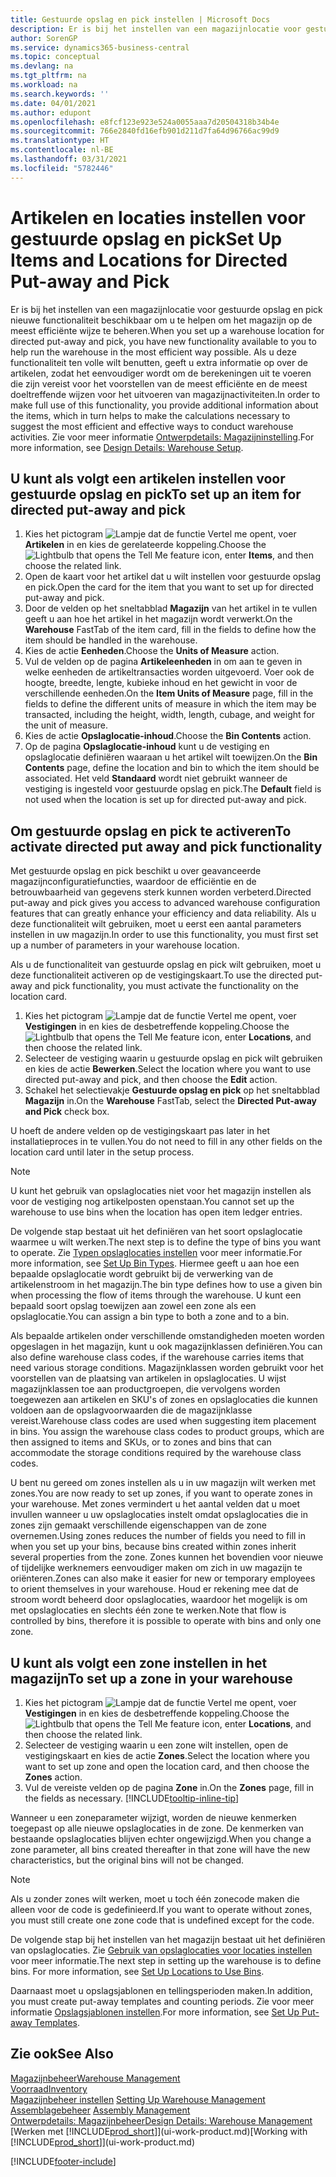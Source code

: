```yaml
---
title: Gestuurde opslag en pick instellen | Microsoft Docs
description: Er is bij het instellen van een magazijnlocatie voor gestuurde opslag en pick nieuwe functionaliteit beschikbaar om u te helpen om het magazijn op de meest efficiënte wijze te beheren.
author: SorenGP
ms.service: dynamics365-business-central
ms.topic: conceptual
ms.devlang: na
ms.tgt_pltfrm: na
ms.workload: na
ms.search.keywords: ''
ms.date: 04/01/2021
ms.author: edupont
ms.openlocfilehash: e8fcf123e923e524a0055aaa7d20504318b34b4e
ms.sourcegitcommit: 766e2840fd16efb901d211d7fa64d96766ac99d9
ms.translationtype: HT
ms.contentlocale: nl-BE
ms.lasthandoff: 03/31/2021
ms.locfileid: "5782446"
---
```

# <a name="set-up-items-and-locations-for-directed-put-away-and-pick"></a><span data-ttu-id="71d35-103">Artikelen en locaties instellen voor gestuurde opslag en pick</span><span class="sxs-lookup"><span data-stu-id="71d35-103">Set Up Items and Locations for Directed Put-away and Pick</span></span>
<span data-ttu-id="71d35-104">Er is bij het instellen van een magazijnlocatie voor gestuurde opslag en pick nieuwe functionaliteit beschikbaar om u te helpen om het magazijn op de meest efficiënte wijze te beheren.</span><span class="sxs-lookup"><span data-stu-id="71d35-104">When you set up a warehouse location for directed put-away and pick, you have new functionality available to you to help run the warehouse in the most efficient way possible.</span></span> <span data-ttu-id="71d35-105">Als u deze functionaliteit ten volle wilt benutten, geeft u extra informatie op over de artikelen, zodat het eenvoudiger wordt om de berekeningen uit te voeren die zijn vereist voor het voorstellen van de meest efficiënte en de meest doeltreffende wijzen voor het uitvoeren van magazijnactiviteiten.</span><span class="sxs-lookup"><span data-stu-id="71d35-105">In order to make full use of this functionality, you provide additional information about the items, which in turn helps to make the calculations necessary to suggest the most efficient and effective ways to conduct warehouse activities.</span></span> <span data-ttu-id="71d35-106">Zie voor meer informatie [Ontwerpdetails: Magazijninstelling](design-details-warehouse-setup.md).</span><span class="sxs-lookup"><span data-stu-id="71d35-106">For more information, see [Design Details: Warehouse Setup](design-details-warehouse-setup.md).</span></span>

## <a name="to-set-up-an-item-for-directed-put-away-and-pick"></a><span data-ttu-id="71d35-107">U kunt als volgt een artikelen instellen voor gestuurde opslag en pick</span><span class="sxs-lookup"><span data-stu-id="71d35-107">To set up an item for directed put-away and pick</span></span>  
1.  <span data-ttu-id="71d35-108">Kies het pictogram ![Lampje dat de functie Vertel me opent](media/ui-search/search_small.png "Vertel me wat u wilt doen"), voer **Artikelen** in en kies de gerelateerde koppeling.</span><span class="sxs-lookup"><span data-stu-id="71d35-108">Choose the ![Lightbulb that opens the Tell Me feature](media/ui-search/search_small.png "Tell me what you want to do") icon, enter **Items**, and then choose the related link.</span></span>  
2.  <span data-ttu-id="71d35-109">Open de kaart voor het artikel dat u wilt instellen voor gestuurde opslag en pick.</span><span class="sxs-lookup"><span data-stu-id="71d35-109">Open the card for the item that you want to set up for directed put-away and pick.</span></span>
3. <span data-ttu-id="71d35-110">Door de velden op het sneltabblad **Magazijn** van het artikel in te vullen geeft u aan hoe het artikel in het magazijn wordt verwerkt.</span><span class="sxs-lookup"><span data-stu-id="71d35-110">On the **Warehouse** FastTab of the item card, fill in the fields to define how the item should be handled in the warehouse.</span></span>  
4.  <span data-ttu-id="71d35-111">Kies de actie **Eenheden**.</span><span class="sxs-lookup"><span data-stu-id="71d35-111">Choose the **Units of Measure** action.</span></span>
5. <span data-ttu-id="71d35-112">Vul de velden op de pagina **Artikeleenheden** in om aan te geven in welke eenheden de artikeltransacties worden uitgevoerd. Voer ook de hoogte, breedte, lengte, kubieke inhoud en het gewicht in voor de verschillende eenheden.</span><span class="sxs-lookup"><span data-stu-id="71d35-112">On the **Item Units of Measure** page, fill in the fields to define the different units of measure in which the item may be transacted, including the height, width, length, cubage, and weight for the unit of measure.</span></span>
6. <span data-ttu-id="71d35-113">Kies de actie **Opslaglocatie-inhoud**.</span><span class="sxs-lookup"><span data-stu-id="71d35-113">Choose the **Bin Contents** action.</span></span>
7. <span data-ttu-id="71d35-114">Op de pagina **Opslaglocatie-inhoud** kunt u de vestiging en opslaglocatie definiëren waaraan u het artikel wilt toewijzen.</span><span class="sxs-lookup"><span data-stu-id="71d35-114">On the **Bin Contents** page, define the location and bin to which the item should be associated.</span></span> <span data-ttu-id="71d35-115">Het veld **Standaard** wordt niet gebruikt wanneer de vestiging is ingesteld voor gestuurde opslag en pick.</span><span class="sxs-lookup"><span data-stu-id="71d35-115">The **Default** field is not used when the location is set up for directed put-away and pick.</span></span>  

## <a name="to-activate-directed-put-away-and-pick-functionality"></a><span data-ttu-id="71d35-116">Om gestuurde opslag en pick te activeren</span><span class="sxs-lookup"><span data-stu-id="71d35-116">To activate directed put away and pick functionality</span></span>  
<span data-ttu-id="71d35-117">Met gestuurde opslag en pick beschikt u over geavanceerde magazijnconfiguratiefuncties, waardoor de efficiëntie en de betrouwbaarheid van gegevens sterk kunnen worden verbeterd.</span><span class="sxs-lookup"><span data-stu-id="71d35-117">Directed put-away and pick gives you access to advanced warehouse configuration features that can greatly enhance your efficiency and data reliability.</span></span> <span data-ttu-id="71d35-118">Als u deze functionaliteit wilt gebruiken, moet u eerst een aantal parameters instellen in uw magazijn.</span><span class="sxs-lookup"><span data-stu-id="71d35-118">In order to use this functionality, you must first set up a number of parameters in your warehouse location.</span></span>  

<span data-ttu-id="71d35-119">Als u de functionaliteit van gestuurde opslag en pick wilt gebruiken, moet u deze functionaliteit activeren op de vestigingskaart.</span><span class="sxs-lookup"><span data-stu-id="71d35-119">To use the directed put-away and pick functionality, you must activate the functionality on the location card.</span></span>    
1.  <span data-ttu-id="71d35-120">Kies het pictogram ![Lampje dat de functie Vertel me opent](media/ui-search/search_small.png "Vertel me wat u wilt doen"), voer **Vestigingen** in en kies de desbetreffende koppeling.</span><span class="sxs-lookup"><span data-stu-id="71d35-120">Choose the ![Lightbulb that opens the Tell Me feature](media/ui-search/search_small.png "Tell me what you want to do") icon, enter **Locations**, and then choose the related link.</span></span>  
2.  <span data-ttu-id="71d35-121">Selecteer de vestiging waarin u gestuurde opslag en pick wilt gebruiken en kies de actie **Bewerken**.</span><span class="sxs-lookup"><span data-stu-id="71d35-121">Select the location where you want to use directed put-away and pick, and then choose the **Edit** action.</span></span>  
3.  <span data-ttu-id="71d35-122">Schakel het selectievakje **Gestuurde opslag en pick** op het sneltabblad **Magazijn** in.</span><span class="sxs-lookup"><span data-stu-id="71d35-122">On the **Warehouse** FastTab, select the **Directed Put-away and Pick** check box.</span></span>  

<span data-ttu-id="71d35-123">U hoeft de andere velden op de vestigingskaart pas later in het installatieproces in te vullen.</span><span class="sxs-lookup"><span data-stu-id="71d35-123">You do not need to fill in any other fields on the location card until later in the setup process.</span></span>  

> [!NOTE]  
>  <span data-ttu-id="71d35-124">U kunt het gebruik van opslaglocaties niet voor het magazijn instellen als voor de vestiging nog artikelposten openstaan.</span><span class="sxs-lookup"><span data-stu-id="71d35-124">You cannot set up the warehouse to use bins when the location has open item ledger entries.</span></span>  

<span data-ttu-id="71d35-125">De volgende stap bestaat uit het definiëren van het soort opslaglocatie waarmee u wilt werken.</span><span class="sxs-lookup"><span data-stu-id="71d35-125">The next step is to define the type of bins you want to operate.</span></span> <span data-ttu-id="71d35-126">Zie [Typen opslaglocaties instellen](warehouse-how-to-set-up-bin-types.md) voor meer informatie.</span><span class="sxs-lookup"><span data-stu-id="71d35-126">For more information, see [Set Up Bin Types](warehouse-how-to-set-up-bin-types.md).</span></span> <span data-ttu-id="71d35-127">Hiermee geeft u aan hoe een bepaalde opslaglocatie wordt gebruikt bij de verwerking van de artikelenstroom in het magazijn.</span><span class="sxs-lookup"><span data-stu-id="71d35-127">The bin type defines how to use a given bin when processing the flow of items through the warehouse.</span></span> <span data-ttu-id="71d35-128">U kunt een bepaald soort opslag toewijzen aan zowel een zone als een opslaglocatie.</span><span class="sxs-lookup"><span data-stu-id="71d35-128">You can assign a bin type to both a zone and to a bin.</span></span>  

<span data-ttu-id="71d35-129">Als bepaalde artikelen onder verschillende omstandigheden moeten worden opgeslagen in het magazijn, kunt u ook magazijnklassen definiëren.</span><span class="sxs-lookup"><span data-stu-id="71d35-129">You can also define warehouse class codes, if the warehouse carries items that need various storage conditions.</span></span> <span data-ttu-id="71d35-130">Magazijnklassen worden gebruikt voor het voorstellen van de plaatsing van artikelen in opslaglocaties. U wijst magazijnklassen toe aan productgroepen, die vervolgens worden toegewezen aan artikelen en SKU's of zones en opslaglocaties die kunnen voldoen aan de opslagvoorwaarden die de magazijnklasse vereist.</span><span class="sxs-lookup"><span data-stu-id="71d35-130">Warehouse class codes are used when suggesting item placement in bins. You assign the warehouse class codes to product groups, which are then assigned to items and SKUs, or to zones and bins that can accommodate the storage conditions required by the warehouse class codes.</span></span>  

<span data-ttu-id="71d35-131">U bent nu gereed om zones instellen als u in uw magazijn wilt werken met zones.</span><span class="sxs-lookup"><span data-stu-id="71d35-131">You are now ready to set up zones, if you want to operate zones in your warehouse.</span></span> <span data-ttu-id="71d35-132">Met zones vermindert u het aantal velden dat u moet invullen wanneer u uw opslaglocaties instelt omdat opslaglocaties die in zones zijn gemaakt verschillende eigenschappen van de zone overnemen.</span><span class="sxs-lookup"><span data-stu-id="71d35-132">Using zones reduces the number of fields you need to fill in when you set up your bins, because bins created within zones inherit several properties from the zone.</span></span> <span data-ttu-id="71d35-133">Zones kunnen het bovendien voor nieuwe of tijdelijke werknemers eenvoudiger maken om zich in uw magazijn te oriënteren.</span><span class="sxs-lookup"><span data-stu-id="71d35-133">Zones can also make it easier for new or temporary employees to orient themselves in your warehouse.</span></span> <span data-ttu-id="71d35-134">Houd er rekening mee dat de stroom wordt beheerd door opslaglocaties, waardoor het mogelijk is om met opslaglocaties en slechts één zone te werken.</span><span class="sxs-lookup"><span data-stu-id="71d35-134">Note that flow is controlled by bins, therefore it is possible to operate with bins and only one zone.</span></span>  

## <a name="to-set-up-a-zone-in-your-warehouse"></a><span data-ttu-id="71d35-135">U kunt als volgt een zone instellen in het magazijn</span><span class="sxs-lookup"><span data-stu-id="71d35-135">To set up a zone in your warehouse</span></span>  
1.  <span data-ttu-id="71d35-136">Kies het pictogram ![Lampje dat de functie Vertel me opent](media/ui-search/search_small.png "Vertel me wat u wilt doen"), voer **Vestigingen** in en kies de desbetreffende koppeling.</span><span class="sxs-lookup"><span data-stu-id="71d35-136">Choose the ![Lightbulb that opens the Tell Me feature](media/ui-search/search_small.png "Tell me what you want to do") icon, enter **Locations**, and then choose the related link.</span></span>  
2.  <span data-ttu-id="71d35-137">Selecteer de vestiging waarin u een zone wilt instellen, open de vestigingskaart en kies de actie **Zones**.</span><span class="sxs-lookup"><span data-stu-id="71d35-137">Select the location where you want to set up zone and open the location card, and then choose the **Zones** action.</span></span>  
3.  <span data-ttu-id="71d35-138">Vul de vereiste velden op de pagina **Zone** in.</span><span class="sxs-lookup"><span data-stu-id="71d35-138">On the **Zones** page, fill in the fields as necessary.</span></span> [!INCLUDE[tooltip-inline-tip](includes/tooltip-inline-tip_md.md)]  

<span data-ttu-id="71d35-139">Wanneer u een zoneparameter wijzigt, worden de nieuwe kenmerken toegepast op alle nieuwe opslaglocaties in de zone. De kenmerken van bestaande opslaglocaties blijven echter ongewijzigd.</span><span class="sxs-lookup"><span data-stu-id="71d35-139">When you change a zone parameter, all bins created thereafter in that zone will have the new characteristics, but the original bins will not be changed.</span></span>  

> [!NOTE]  
>  <span data-ttu-id="71d35-140">Als u zonder zones wilt werken, moet u toch één zonecode maken die alleen voor de code is gedefinieerd.</span><span class="sxs-lookup"><span data-stu-id="71d35-140">If you want to operate without zones, you must still create one zone code that is undefined except for the code.</span></span>  

<span data-ttu-id="71d35-141">De volgende stap bij het instellen van het magazijn bestaat uit het definiëren van opslaglocaties. Zie [Gebruik van opslaglocaties voor locaties instellen](warehouse-how-to-set-up-locations-to-use-bins.md) voor meer informatie.</span><span class="sxs-lookup"><span data-stu-id="71d35-141">The next step in setting up the warehouse is to define bins. For more information, see [Set Up Locations to Use Bins](warehouse-how-to-set-up-locations-to-use-bins.md).</span></span>  

<span data-ttu-id="71d35-142">Daarnaast moet u opslagsjablonen en tellingsperioden maken.</span><span class="sxs-lookup"><span data-stu-id="71d35-142">In addition, you must create put-away templates and counting periods.</span></span> <span data-ttu-id="71d35-143">Zie voor meer informatie [Opslagsjablonen instellen](warehouse-how-to-set-up-put-away-templates.md).</span><span class="sxs-lookup"><span data-stu-id="71d35-143">For more information, see [Set Up Put-away Templates](warehouse-how-to-set-up-put-away-templates.md).</span></span>  

## <a name="see-also"></a><span data-ttu-id="71d35-144">Zie ook</span><span class="sxs-lookup"><span data-stu-id="71d35-144">See Also</span></span>  
[<span data-ttu-id="71d35-145">Magazijnbeheer</span><span class="sxs-lookup"><span data-stu-id="71d35-145">Warehouse Management</span></span>](warehouse-manage-warehouse.md)  
[<span data-ttu-id="71d35-146">Voorraad</span><span class="sxs-lookup"><span data-stu-id="71d35-146">Inventory</span></span>](inventory-manage-inventory.md)  
<span data-ttu-id="71d35-147">[Magazijnbeheer instellen](warehouse-setup-warehouse.md)   </span><span class="sxs-lookup"><span data-stu-id="71d35-147">[Setting Up Warehouse Management](warehouse-setup-warehouse.md)   </span></span>  
<span data-ttu-id="71d35-148">[Assemblagebeheer](assembly-assemble-items.md)  </span><span class="sxs-lookup"><span data-stu-id="71d35-148">[Assembly Management](assembly-assemble-items.md)  </span></span>  
[<span data-ttu-id="71d35-149">Ontwerpdetails: Magazijnbeheer</span><span class="sxs-lookup"><span data-stu-id="71d35-149">Design Details: Warehouse Management</span></span>](design-details-warehouse-management.md)  
<span data-ttu-id="71d35-150">[Werken met [!INCLUDE[prod_short](includes/prod_short.md)]](ui-work-product.md)</span><span class="sxs-lookup"><span data-stu-id="71d35-150">[Working with [!INCLUDE[prod_short](includes/prod_short.md)]](ui-work-product.md)</span></span>  


[!INCLUDE[footer-include](includes/footer-banner.md)]